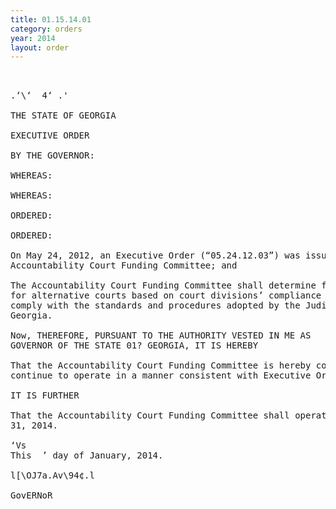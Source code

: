 ```yaml
---
title: 01.15.14.01
category: orders
year: 2014
layout: order
---
```


<pre> 

.‘\‘  4‘ .'

THE STATE OF GEORGIA

EXECUTIVE ORDER

BY THE GOVERNOR:

WHEREAS:

WHEREAS:

ORDERED:

ORDERED:

On May 24, 2012, an Executive Order (“05.24.12.03”) was issued establishing the
Accountability Court Funding Committee; and

The Accountability Court Funding Committee shall determine funding priorities
for alternative courts based on court divisions’ compliance with and/or agree to
comply with the standards and procedures adopted by the Judicial Council of
Georgia.

Now, THEREFORE, PURSUANT TO THE AUTHORITY VESTED IN ME AS
GOVERNOR OF THE STATE 01? GEORGIA, IT IS HEREBY

That the Accountability Court Funding Committee is hereby continued and shall
continue to operate in a manner consistent with Executive Order 05.24.12.03.

IT IS FURTHER

That the Accountability Court Funding Committee shall operate until December
31, 2014.

‘Vs
This  ’ day of January, 2014.

l[\OJ7a.Av\94¢.l

GovERNoR

</pre>
